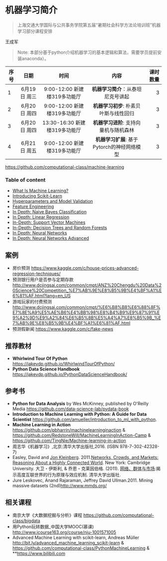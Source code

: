 # 机器学习简介

> 上海交通大学国际与公共事务学院第五届“暑期社会科学方法论培训班”机器学习部分课程安排

王成军


> Note: 本部分基于python介绍机器学习的基本逻辑和算法，需要学员提前安装anaconda）。


| 序号          |  日期         |    时间   |内容        | 课时数量   |
| -------------|:-------------:|:-------------:|:-------------:|-----:|
| 1 | 6月19日 周三|	9:00-12:00 新建楼319多功能厅| **机器学习简介**：从泰坦尼克号讲起|3|
| 2| 6月20日 周四|	9:00-12:00 新建楼319多功能厅| **机器学习初步**: 朴素贝叶斯与线性回归|3|
| 3 | 6月20日 周四|	13:30-16:30 新建楼319多功能厅| **机器学习进阶**: 支持向量机与随机森林|3|
| 4 | 6月21日 周五|	9:00-12:00 新建楼319多功能厅| **机器学习扩展**: 基于Pytorch的神经网络模型|3|


https://github.com/computational-class/machine-learning

### Table of content

- [What Is Machine Learning?](http://nbviewer.jupyter.org/github/computational-class/machine-learning/blob/master/09.01-What-Is-Machine-Learning.ipynb)
- [Introducing Scikit-Learn](http://nbviewer.jupyter.org/github/computational-class/machine-learning/blob/master/09.02-machine-learning-with-sklearn.ipynb)
- [Hyperparameters and Model Validation](http://nbviewer.jupyter.org/github/computational-class/machine-learning/blob/master/09.03-Hyperparameters-and-Model-Validation.ipynb)
- [Feature Engineering](http://nbviewer.jupyter.org/github/computational-class/machine-learning/blob/master/09.04-Feature-Engineering.ipynb)
- [In Depth: Naive Bayes Classification](http://nbviewer.jupyter.org/github/computational-class/machine-learning/blob/master/09.05-Naive-Bayes.ipynb)
- [In Depth: Linear Regression](http://nbviewer.jupyter.org/github/computational-class/machine-learning/blob/master/09.06-Linear-Regression.ipynb)
- [In-Depth: Support Vector Machines](http://nbviewer.jupyter.org/github/computational-class/machine-learning/blob/master/09.07-Support-Vector-Machines.ipynb)
- [In-Depth: Decision Trees and Random Forests](http://nbviewer.jupyter.org/github/computational-class/machine-learning/blob/master/09.08-Random-Forests.ipynb)
- [In Depth: Neural Networks](http://nbviewer.jupyter.org/github/computational-class/machine-learning/blob/master/09.09.neural_network.ipynb)
- [In Depth: Neural Networks Advanced](http://nbviewer.jupyter.org/github/computational-class/machine-learning/blob/master/09.10.neural_network_advanced.ipynb)


## 案例
- 房价预测 https://www.kaggle.com/c/house-prices-advanced-regression-techniques/
- 预测银行用户是否参与定期存款 http://www.dcjingsai.com/common/cmpt/ANZ%20Chengdu%20Data%20Science%20Competition_%E7%AB%9E%E8%B5%9B%E4%BF%A1%E6%81%AF.html?lang=en_US
- 游戏玩家的付费预测 http://www.dcjingsai.com/common/cmpt/%E6%B8%B8%E6%88%8F%E7%8E%A9%E5%AE%B6%E4%BB%98%E8%B4%B9%E9%87%91%E9%A2%9D%E9%A2%84%E6%B5%8B%E5%A4%A7%E8%B5%9B_%E7%AB%9E%E8%B5%9B%E4%BF%A1%E6%81%AF.html
- 预测假新闻 https://www.kaggle.com/c/fake-news

## 推荐教材

- **Whirlwind Tour Of Python** https://jakevdp.github.io/WhirlwindTourOfPython/
- **Python Data Science Handbook** https://jakevdp.github.io/PythonDataScienceHandbook/

## 参考书
- **Python for Data Analysis** by Wes McKinney, published by O'Reilly Media https://github.com/data-science-lab/pydata-book
- **Introduction to Machine Learning with Python: A Guide for Data Scientist** https://github.com/amueller/introduction_to_ml_with_python.
- **Machine Learning in Action** https://github.com/pbharrin/machinelearninginaction & https://github.com/RedstoneWill/MachineLearningInAction-Camp & https://github.com/TingNie/Machine-learning-in-action
- 周志华《机器学习》,北京:清华大学出版社,2016. (ISBN 978-7-302-42328-7)
- Easley, David and [Jon Kleinberg](http://www.cs.cornell.edu/home/kleinber/). 2011.[Networks, Crowds, and Markets: Reasoning About a Highly Connected World](http://www.cs.cornell.edu/home/kleinber/networks-book/). New York: Cambridge University. 大卫・伊斯利, & 乔恩・克莱因伯格. (2011). [网络、群体与市场](https://www.baidu.com/s?wd=%E7%BD%91%E7%BB%9C%E3%80%81%E7%BE%A4%E4%BD%93%E4%B8%8E%E5%B8%82%E5%9C%BA):揭示高度互联世界的行为原理与效应机制. 清华大学出版社.
- Jure Leskovec, Anand Rajaraman, Jeffrey David Ullman.2011. Mining massive datasets (2nd)http://www.mmds.org/


## 相关课程

- 南京大学《大数据挖掘与分析》课程  https://github.com/computational-class/bigdata
- 用Python玩转数据_中国大学MOOC(慕课) http://www.icourse163.org/course/nju-1001571005
- Advanced Machine Learning with scikit-learn, Andreas Müller http://bit.ly/advanced_machine_learning_scikit-learn & https://github.com/computational-class/PythonMachineLearning & **https://www.bilibili.com
